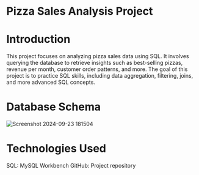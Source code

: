 # Pizza Sales Analysis Project

# Introduction
This project focuses on analyzing pizza sales data using SQL. It involves querying the database to retrieve insights such as best-selling pizzas, revenue per month, customer order patterns, and more. The goal of this project is to practice SQL skills, including data aggregation, filtering, joins, and more advanced SQL concepts.

# Database Schema
![Screenshot 2024-09-23 181504](https://github.com/user-attachments/assets/5354355b-02ba-47bc-acfc-b716a37c55f4)

# Technologies Used
SQL: MySQL Workbench
GitHub: Project repository





